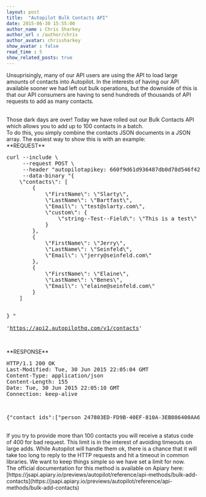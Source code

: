 ```yaml
---
layout: post
title:  "Autopilot Bulk Contacts API"
date: 2015-06-30 15:55:00
author_name : Chris Sharkey
author_url : /author/chris
author_avatar: chrissharkey
show_avatar : false
read_time : 5
show_related_posts: true
---
```


Unsuprisingly, many of our API users are using the API to load large amounts of contacts into Autopilot. In the interests of having our API available sooner we had left out bulk operations, but the downside of this is that our API consumers are having to send hundreds of thousands of API requests to add as many contacts.

<br />
Those dark days are over! Today we have rolled out our Bulk Contacts API which allows you to add up to 100 contacts in a batch.

<br />
To do this, you simply combine the contacts JSON documents in a JSON array. The easiest way to show this is with an example:

<br />
**REQUEST**

<br />
<pre>
curl --include \
     --request POST \
     --header "autopilotapikey: 660f9d61d936487db0d78d546f423b43" \
     --data-binary "{ 
    \"contacts\": [
        {
            \"FirstName\": \"Slarty\",
            \"LastName\": \"Bartfast\",
            \"Email\": \"test@slarty.com\",
            \"custom\": {
                \"string--Test--Field\": \"This is a test\"
            }
        },
        {
            \"FirstName\": \"Jerry\",
            \"LastName\": \"Seinfeld\",
            \"Email\": \"jerry@seinfeld.com\"
        },
        {
            \"FirstName\": \"Elaine\",
            \"LastName\": \"Benes\",
            \"Email\": \"elaine@seinfeld.com\"
        }
    ]

} " \
'https://api2.autopilothq.com/v1/contacts'
</pre>

<br />
**RESPONSE**

<br />
<pre>
HTTP/1.1 200 OK
Last-Modified: Tue, 30 Jun 2015 22:05:04 GMT
Content-Type: application/json
Content-Length: 155
Date: Tue, 30 Jun 2015 22:05:10 GMT
Connection: keep-alive
</pre>

<br />
<pre>
{"contact_ids":["person_247803ED-FD9B-40EF-810A-3EB086400AA6","person_C2EA6D9C-F10E-4542-8FDB-F3B8E7946A64","person_66A7DE87-6139-4BAB-86A8-798D8EB20C4B"]}
</pre>


<br />
If you try to provide more than 100 contacts you will receive a status code of 400 for bad request. This limit is in the interest of avoiding timeouts on large adds. While Autopilot will handle them ok, there is a chance that it will take too long to reply to the HTTP requests and hit a timeout in common libraries. We want to keep things simple so we have set a limit for now.

<br />
The official documentation for this method is available on Apiary here: [https://jsapi.apiary.io/previews/autopilot/reference/api-methods/bulk-add-contacts](https://jsapi.apiary.io/previews/autopilot/reference/api-methods/bulk-add-contacts)
